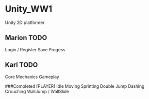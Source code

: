 # Unity_WW1
Unity 2D platformer

## Marion TODO
Login / Register
Save Progess

## Karl TODO
Core Mechanics
Gameplay

###Completed
[PLAYER]
Idle
Moving
Sprinting
Double Jump
Dashing
Crouching
WallJump / WallSlide
